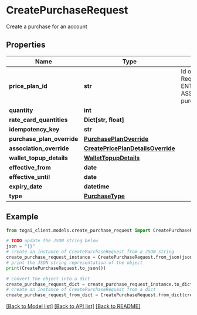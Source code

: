 # CreatePurchaseRequest

Create a purchase for an account

## Properties

Name | Type | Description | Notes
------------ | ------------- | ------------- | -------------
**price_plan_id** | **str** | Id of the price plan, Required for ENTITLEMENT_GRANT, ASSOCIATION purchase | [optional] 
**quantity** | **int** |  | [optional] 
**rate_card_quantities** | **Dict[str, float]** |  | [optional] 
**idempotency_key** | **str** |  | [optional] 
**purchase_plan_override** | [**PurchasePlanOverride**](PurchasePlanOverride.md) |  | [optional] 
**association_override** | [**CreatePricePlanDetailsOverride**](CreatePricePlanDetailsOverride.md) |  | [optional] 
**wallet_topup_details** | [**WalletTopupDetails**](WalletTopupDetails.md) |  | [optional] 
**effective_from** | **date** |  | [optional] 
**effective_until** | **date** |  | [optional] 
**expiry_date** | **datetime** |  | [optional] 
**type** | [**PurchaseType**](PurchaseType.md) |  | [optional] 

## Example

```python
from togai_client.models.create_purchase_request import CreatePurchaseRequest

# TODO update the JSON string below
json = "{}"
# create an instance of CreatePurchaseRequest from a JSON string
create_purchase_request_instance = CreatePurchaseRequest.from_json(json)
# print the JSON string representation of the object
print(CreatePurchaseRequest.to_json())

# convert the object into a dict
create_purchase_request_dict = create_purchase_request_instance.to_dict()
# create an instance of CreatePurchaseRequest from a dict
create_purchase_request_from_dict = CreatePurchaseRequest.from_dict(create_purchase_request_dict)
```
[[Back to Model list]](../README.md#documentation-for-models) [[Back to API list]](../README.md#documentation-for-api-endpoints) [[Back to README]](../README.md)


